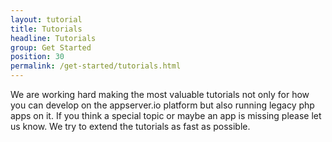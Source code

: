 ```yaml
---
layout: tutorial
title: Tutorials
headline: Tutorials
group: Get Started
position: 30
permalink: /get-started/tutorials.html
---
```


We are working hard making the most valuable tutorials not only for how you can develop on the appserver.io
platform but also running legacy php apps on it. If you think a special topic or maybe an app is missing please
let us know. We try to extend the tutorials as fast as possible.

